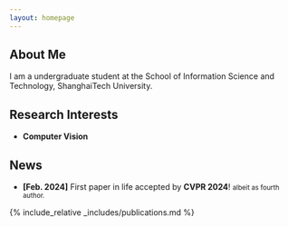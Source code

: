 ```yaml
---
layout: homepage
---
```


## About Me

I am a undergraduate student at the School of Information Science and Technology, ShanghaiTech University.  

## Research Interests

- **Computer Vision**

## News

- **[Feb. 2024]** First paper in life accepted by <strong>CVPR 2024</strong>! <small> albeit as fourth author.</small> 

{% include_relative _includes/publications.md %}

[//]: # ({% include_relative _includes/services.md %})
